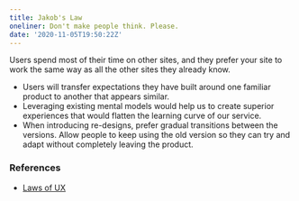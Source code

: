 ```yaml
---
title: Jakob's Law
oneliner: Don't make people think. Please.
date: '2020-11-05T19:50:22Z'
---
```


Users spend most of their time on other sites, and they prefer your site to work the same way as all the other sites they already know.

- Users will transfer expectations they have built around one familiar product to another that appears similar.
- Leveraging existing mental models would help us to create superior experiences that would flatten the learning curve of our service.
- When introducing re-designs, prefer gradual transitions between the versions. Allow people to keep using the old version so they can try and adapt without completely leaving the product.

### References

- [Laws of UX](../books/laws-of-ux.md)
